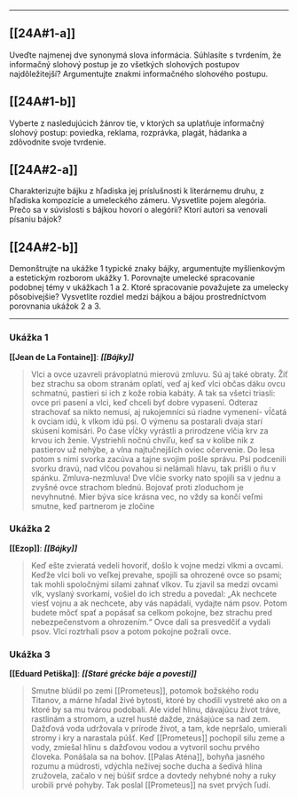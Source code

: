 
---

## [[24A#1-a]]
Uveďte najmenej dve synonymá slova informácia. Súhlasíte s tvrdením, že informačný slohový postup je zo všetkých slohových postupov najdôležitejší? Argumentujte znakmi informačného slohového postupu.

## [[24A#1-b]]
Vyberte z nasledujúcich žánrov tie, v ktorých sa uplatňuje informačný slohový postup: poviedka, reklama, rozprávka, plagát, hádanka a zdôvodnite svoje tvrdenie.

## [[24A#2-a]]
Charakterizujte bájku z hľadiska jej príslušnosti k literárnemu druhu, z hľadiska kompozície a umeleckého zámeru. Vysvetlite pojem alegória. Prečo sa v súvislosti s bájkou hovorí o alegórii? Ktorí autori sa venovali písaniu bájok?

## [[24A#2-b]]
Demonštrujte na ukážke 1 typické znaky bájky, argumentujte myšlienkovým a estetickým rozborom ukážky 1. Porovnajte umelecké spracovanie podobnej témy v ukážkach 1 a 2. Ktoré spracovanie považujete za umelecky pôsobivejšie?
Vysvetlite rozdiel medzi bájkou a bájou prostredníctvom porovnania ukážok 2 a 3.

---

### Ukážka 1
**[[Jean de La Fontaine]]**: ***[[Bájky]]***

> Vlci a ovce uzavreli právoplatnú
> mierovú zmluvu. Sú aj také obraty.
> Žiť bez strachu sa obom stranám oplatí,
> veď aj keď vlci občas dáku ovcu schmatnú,
> pastieri si ich z kože robia kabáty.
> A tak sa všetci triasli: ovce pri pasení
> a vlci, keď chceli byť dobre vypasení.
> Odteraz strachovať sa nikto nemusí,
> aj rukojemníci sú riadne vymenení-
> vĺčatá k ovciam idú, k vlkom idú psi.
> O výmenu sa postarali dvaja starí
> skúsení komisári.
> Po čase vĺčky vyrástli a prirodzene
> vlčia krv za krvou ich ženie.
> Vystriehli nočnú chvíľu, keď sa v kolibe
> nik z pastierov už nehýbe,
> a vlna najtučnejších oviec očervenie.
> Do lesa potom s nimi svorka zacúva
> a tajne svojim pošle správu.
> Psi podcenili svorku dravú,
> nad vlčou povahou si nelámali hlavu,
> tak prišli o ňu v spánku. Zmluva-nezmluva!
> Dve vlčie svorky nato spojili sa v jednu
> a zvyšné ovce strachom blednú.
> Bojovať proti zloduchom je nevyhnutné.
> Mier býva síce krásna vec,
> no vždy sa končí veľmi smutne,
> keď partnerom je zločine

### Ukážka 2
**[[Ezop]]**: ***[[Bájky]]***

> Keď ešte zvieratá vedeli hovoriť, došlo k vojne medzi vlkmi a ovcami. Keďže vlci boli vo veľkej prevahe, spojili sa ohrozené ovce so psami; tak mohli spoločnými silami zahnať vlkov. Tu zjavil sa medzi ovcami vlk, vyslaný svorkami, vošiel do ich stredu a povedal: „Ak nechcete viesť vojnu a ak nechcete, aby vás napádali, vydajte nám psov. Potom budete môcť spať a popásať sa celkom pokojne, bez strachu pred nebezpečenstvom a ohrozením.“ Ovce dali sa presvedčiť a vydali psov. Vlci roztrhali psov a potom pokojne požrali ovce.

### Ukážka 3
**[[Eduard Petiška]]**: ***[[Staré grécke báje a povesti]]***

> Smutne blúdil po zemi [[Prometeus]], potomok božského rodu Titanov, a márne hľadal živé bytosti, ktoré by chodili vystreté ako on a ktoré by sa mu tvárou podobali. Ale videl hlinu, dávajúcu život tráve, rastlinám a stromom, a uzrel husté dažde, znášajúce sa nad zem. Dažďová voda udržovala v prírode život, a tam, kde nepršalo, umierali stromy i kry a narastala púšť. Keď [[Prometeus]] pochopil silu zeme a vody, zmiešal hlinu s dažďovou vodou a vytvoril sochu prvého človeka. Ponášala sa na bohov. [[Palas Aténa]], bohyňa jasného rozumu a múdrosti, vdýchla neživej soche ducha a šedivá hlina zružovela, začalo v nej búšiť srdce a dovtedy nehybné nohy a ruky urobili prvé pohyby. Tak poslal [[Prometeus]] na svet prvých ľudí.